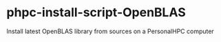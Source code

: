 # phpc-install-script-OpenBLAS
Install latest OpenBLAS library from sources on a PersonalHPC computer
